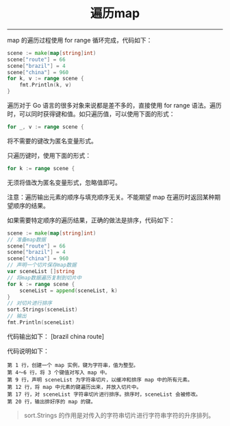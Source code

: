 <center><h1>遍历map</h1></center>

---

map 的遍历过程使用 for range 循环完成，代码如下：

```go
scene := make(map[string]int)
scene["route"] = 66
scene["brazil"] = 4
scene["china"] = 960
for k, v := range scene {
    fmt.Println(k, v)
}
```

遍历对于 Go 语言的很多对象来说都是差不多的，直接使用 for range 语法。遍历时，可以同时获得键和值。如只遍历值，可以使用下面的形式：

```go
for _, v := range scene {
```

将不需要的键改为匿名变量形式。

只遍历键时，使用下面的形式：

```go
for k := range scene {
```

无须将值改为匿名变量形式，忽略值即可。

注意：遍历输出元素的顺序与填充顺序无关。不能期望 map 在遍历时返回某种期望顺序的结果。

如果需要特定顺序的遍历结果，正确的做法是排序，代码如下：

```go
scene := make(map[string]int)
// 准备map数据
scene["route"] = 66
scene["brazil"] = 4
scene["china"] = 960
// 声明一个切片保存map数据
var sceneList []string
// 将map数据遍历复制到切片中
for k := range scene {
    sceneList = append(sceneList, k)
}
// 对切片进行排序
sort.Strings(sceneList)
// 输出
fmt.Println(sceneList)
```

代码输出如下： [brazil china route]

代码说明如下：

```
第 1 行，创建一个 map 实例，键为字符串，值为整型。
第 4～6 行，将 3 个键值对写入 map 中。
第 9 行，声明 sceneList 为字符串切片，以缓冲和排序 map 中的所有元素。
第 12 行，将 map 中元素的键遍历出来，并放入切片中。
第 17 行，对 sceneList 字符串切片进行排序。排序时，sceneList 会被修改。
第 20 行，输出排好序的 map 的键。
```

> sort.Strings 的作用是对传入的字符串切片进行字符串字符的升序排列。
